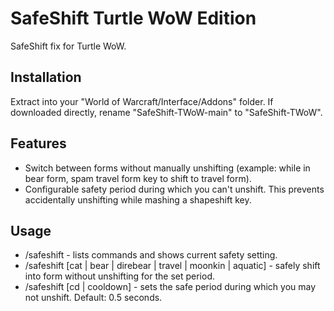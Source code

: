 # SafeShift Turtle WoW Edition
SafeShift fix for Turtle WoW. 

## Installation
Extract into your "World of Warcraft/Interface/Addons" folder. If downloaded directly, rename "SafeShift-TWoW-main" to "SafeShift-TWoW".

## Features
* Switch between forms without manually unshifting (example: while in bear form, spam travel form key to shift to travel form).
* Configurable safety period during which you can't unshift. This prevents accidentally unshifting while mashing a shapeshift key.

## Usage
* /safeshift - lists commands and shows current safety setting.
* /safeshift [cat | bear | direbear | travel | moonkin | aquatic] - safely shift into form without unshifting for the set period.
* /safeshift [cd | cooldown] <value in seconds> - sets the safe period during which you may not unshift. Default: 0.5 seconds.
